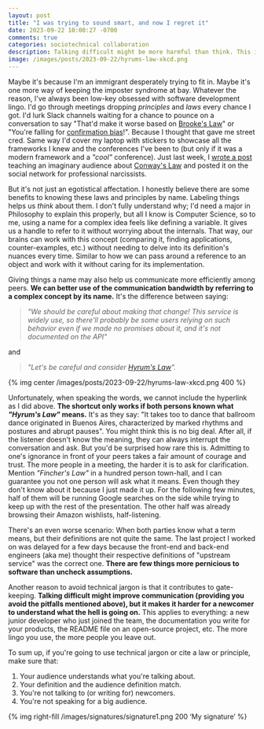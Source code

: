 ```yaml
---
layout: post
title: "I was trying to sound smart, and now I regret it"
date: 2023-09-22 10:00:27 -0700
comments: true
categories: sociotechnical collaboration
description: Talking difficult might be more harmful than think. This is why you should use jargon with care.
image: /images/posts/2023-09-22/hyrums-law-xkcd.png
---
```


Maybe it's because I'm an immigrant desperately trying to fit in. Maybe it's one more way of keeping the imposter syndrome at bay. Whatever the reason, I've always been low-key obsessed with software development lingo. I'd go through meetings dropping _principles_ and _laws_ every chance I got. I'd lurk Slack channels waiting for a chance to pounce on a conversation to say "That'd make it worse based on [Brooke's Law](https://en.wikipedia.org/wiki/Brooks%27s_law)" or "You're falling for [confirmation bias](https://en.wikipedia.org/wiki/Confirmation_bias)!". Because I thought that gave me street cred. Same way I'd cover my laptop with stickers to showcase all the frameworks I knew and the conferences I've been to (but only if it was a modern framework and a _"cool"_ conference). Just last week, I [wrote a post](https://jivimberg.io/blog/2023/09/04/the-inverse-conway-maneuver/) teaching an imaginary audience about [Conway's Law](https://en.wikipedia.org/wiki/Conway%27s_law) and posted it on the social network for professional narcissists. 

<!--more-->

But it's not just an egotistical affectation. I honestly believe there are some benefits to knowing these laws and principles by name. Labeling things helps us _think_ about them. I don't fully understand why; I'd need a major in Philosophy to explain this properly, but all I know is Computer Science, so to me, using a name for a complex idea feels like defining a variable. It gives us a handle to refer to it without worrying about the internals. That way, our brains can work with this concept (comparing it, finding applications, counter-examples, etc.) without needing to delve into its definition's nuances every time. Similar to how we can pass around a reference to an object and work with it without caring for its implementation.  

Giving things a name may also help us communicate more efficiently among peers. **We can better use of the communication bandwidth by referring to a complex concept by its name.** It's the difference between saying:

> _"We should be careful about making that change! This service is widely use, so there'll probably be some users relying on such behavior even if we made no promises about it, and it's not documented on the API"_ 
 
and 

> _"Let's be careful and consider [Hyrum's Law](https://www.hyrumslaw.com/)"._ 

{% img center /images/posts/2023-09-22/hyrums-law-xkcd.png 400 %}

Unfortunately, when speaking the words, we cannot include the hyperlink as I did above. **The shortcut only works if both persons known what _"Hyrum's Law"_ means.** It's as they say: "It takes too to dance that ballroom dance originated in Buenos Aires, characterized by marked rhythms and postures and abrupt pauses". You might think this is no big deal. After all, if the listener doesn't know the meaning, they can always interrupt the conversation and ask. But you'd be surprised how rare this is. Admitting to one's ignorance in front of your peers takes a fair amount of courage and trust. The more people in a meeting, the harder it is to ask for clarification. Mention _"Fincher's Law"_ in a hundred person town-hall, and I can guarantee you not one person will ask what it means. Even though they don't know about it because I just made it up. For the following few minutes, half of them will be running Google searches on the side while trying to keep up with the rest of the presentation. The other half was already browsing their Amazon wishlists, half-listening.

 There's an even worse scenario: When both parties know what a term means, but their definitions are not quite the same. The last project I worked on was delayed for a few days because the front-end and back-end engineers (aka me) thought their respective definitions of "upstream service" was the correct one. **There are few things more pernicious to software than uncheck assumptions.**

Another reason to avoid technical jargon is that it contributes to gate-keeping. **Talking difficult might improve communication (providing you avoid the pitfalls mentioned above), but it makes it harder for a newcomer to understand what the hell is going on.** This applies to everything: a new junior developer who just joined the team, the documentation you write for your products, the README file on an open-source project, etc. The more lingo you use, the more people you leave out. 

To sum up, if you're going to use technical jargon or cite a law or principle, make sure that:

1. Your audience understands what you're talking about.
2. Your definition and the audience definition match.
3. You're not talking to (or writing for) newcomers.
4. You're not speaking for a big audience.

{% img right-fill /images/signatures/signature1.png 200 ‘My signature’ %}
